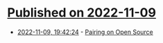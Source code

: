 # [Published on 2022-11-09](index.md)

* [2022-11-09, 19:42:24](https://lobste.rs/s/ktxmvl/pairing_on_open_source) - [Pairing on Open Source](https://www.schneems.com/2022/11/09/pairing-on-open-source/)
